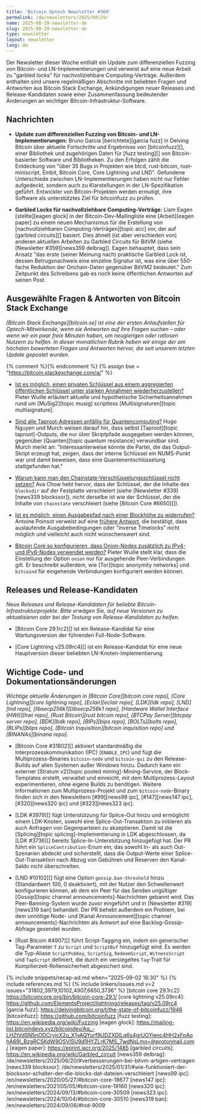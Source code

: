 ```yaml
---
title: 'Bitcoin Optech Newsletter #369'
permalink: /de/newsletters/2025/08/29/
name: 2025-08-29-newsletter-de
slug: 2025-08-29-newsletter-de
type: newsletter
layout: newsletter
lang: de
---
```

Der Newsletter dieser Woche enthält ein Update zum differenziellen Fuzzing
von Bitcoin- und LN-Implementierungen und verweist auf eine neue Arbeit
zu "garbled locks" für nachvollziehbare Computing-Verträge. Außerdem
enthalten sind unsere regelmäßigen Abschnitte mit beliebten Fragen und
Antworten aus Bitcoin Stack Exchange, Ankündigungen neuer Releases und
Release-Kandidaten sowie einer Zusammenfassung bedeutender Änderungen
an wichtiger Bitcoin-Infrastruktur-Software.

## Nachrichten

- **Update zum differenziellen Fuzzing von Bitcoin- und LN-Implementierungen:**
  Bruno Garcia [berichtete][garcia fuzz] in Delving Bitcoin über aktuelle
  Fortschritte und Ergebnisse von [bitcoinfuzz][], einer Bibliothek und
  zugehörigen Daten für [fuzz testing][] von Bitcoin-basierter Software und
  Bibliotheken. Zu den Erfolgen zählt die Entdeckung von "über 35 Bugs in
  Projekten wie btcd, rust-bitcoin, rust-miniscript, Embit, Bitcoin Core,
  Core Lightning und LND". Gefundene Unterschiede zwischen LN-Implementierungen
  haben nicht nur Fehler aufgedeckt, sondern auch zu Klarstellungen in der
  LN-Spezifikation geführt. Entwickler von Bitcoin-Projekten werden ermutigt,
  ihre Software als unterstütztes Ziel für bitcoinfuzz zu prüfen.

- **Garbled Locks für nachvollziehbare Computing-Verträge:** Liam Eagen
  [stellte][eagen glock] in der Bitcoin-Dev-Mailingliste eine
  [Arbeit][eagen paper] zu einem neuen Mechanismus für die Erstellung von
  [nachvollziehbaren Computing-Verträgen][topic acc] vor, der auf
  [garbled circuits][] basiert. Dies ähnelt (ist aber verschieden von)
  anderen aktuellen Arbeiten zu Garbled Circuits für BitVM (siehe
  [Newsletter #359][news359 delbrag]). Eagen behauptet, dass sein Ansatz
  "das erste (seiner Meinung nach) praktische Garbled Lock ist, dessen
  Betrugsnachweis eine einzelne Signatur ist, was eine über 550-fache
  Reduktion der Onchain-Daten gegenüber BitVM2 bedeutet." Zum Zeitpunkt
  des Schreibens gab es noch keine öffentlichen Antworten auf seinen Post.

## Ausgewählte Fragen & Antworten von Bitcoin Stack Exchange

*[Bitcoin Stack Exchange][bitcoin.se] ist eine der ersten Anlaufstellen für
Optech-Mitwirkende, wenn sie Antworten auf ihre Fragen suchen – oder wenn wir
ein paar freie Minuten haben, um neugierigen oder ratlosen Nutzern zu helfen.
In dieser monatlichen Rubrik heben wir einige der am höchsten bewerteten Fragen
und Antworten hervor, die seit unserem letzten Update gepostet wurden.*

{% comment %}<!-- https://bitcoin.stackexchange.com/search?tab=votes&q=created%3a1m..%20is%3aanswer -->{% endcomment %}
{% assign bse = "https://bitcoin.stackexchange.com/a/" %}

 - [Ist es möglich, einen privaten Schlüssel aus einem aggregierten öffentlichen Schlüssel unter starken Annahmen wiederherzustellen?]({{bse}}127723)
   Pieter Wuille erläutert aktuelle und hypothetische Sicherheitsannahmen rund um
   [MuSig2][topic musig] scriptless [Multisignaturen][topic multisignature].

 - [Sind alle Taproot-Adressen anfällig für Quantencomputing?]({{bse}}127660)
   Hugo Nguyen und Murch weisen darauf hin, dass selbst [Taproot][topic taproot]-Outputs,
   die nur über Skriptpfade ausgegeben werden können, gegenüber [Quanten][topic quantum resistance]
   verwundbar sind. Murch merkt an: "Interessanterweise könnte die Partei, die das Output-Skript
   erzeugt hat, zeigen, dass der interne Schlüssel ein NUMS-Punkt war und damit beweisen,
   dass eine Quantenentschlüsselung stattgefunden hat."

 - [Warum kann man den Chainstate-Verschlüsselungsschlüssel nicht setzen?]({{bse}}127814)
   Ava Chow hebt hervor, dass der Schlüssel, der die Inhalte des `blocksdir` auf der Festplatte
   verschleiert (siehe [Newsletter #339][news339 blocksxor]), nicht derselbe ist wie der Schlüssel,
   der die Inhalte von `chainstate` verschleiert (siehe [Bitcoin Core #6650][]).

 - [Ist es möglich, einen Ausgabepfad nach einer Blockhöhe zu widerrufen?]({{bse}}127683)
   Antoine Poinsot verweist auf eine [frühere Antwort]({{bse}}122224), die bestätigt,
   dass auslaufende Ausgabebedingungen oder "inverse Timelocks" nicht möglich und
   vielleicht auch nicht wünschenswert sind.

 - [Bitcoin Core so konfigurieren, dass Onion-Nodes zusätzlich zu IPv4- und IPv6-Nodes verwendet werden?]({{bse}}127727)
   Pieter Wuille stellt klar, dass die Einstellung der Option `onion` nur für ausgehende Peer-Verbindungen gilt.
   Er beschreibt außerdem, wie [Tor][topic anonymity networks] und `bitcoind` für eingehende Verbindungen
   konfiguriert werden können.

## Releases und Release-Kandidaten

_Neue Releases und Release-Kandidaten für beliebte Bitcoin-Infrastrukturprojekte.
Bitte erwägen Sie, auf neue Versionen zu aktualisieren oder bei der Testung von
Release-Kandidaten zu helfen._

 - [Bitcoin Core 29.1rc2][] ist ein Release-Kandidat für eine Wartungsversion
   der führenden Full-Node-Software.

 - [Core Lightning v25.09rc4][] ist ein Release-Kandidat für eine neue Hauptversion
   dieser beliebten LN-Knoten-Implementierung.

## Wichtige Code- und Dokumentationsänderungen

_Wichtige aktuelle Änderungen in [Bitcoin Core][bitcoin core repo], [Core Lightning][core lightning repo],
[Eclair][eclair repo], [LDK][ldk repo], [LND][lnd repo], [libsecp256k1][libsecp256k1 repo],
[Hardware Wallet Interface (HWI)][hwi repo], [Rust Bitcoin][rust bitcoin repo], [BTCPay Server][btcpay server repo],
[BDK][bdk repo], [BIPs][bips repo], [BOLTs][bolts repo], [BLIPs][blips repo], [Bitcoin Inquisition][bitcoin inquisition repo]
und [BINANAs][binana repo]._

 - [Bitcoin Core #31802][] aktiviert standardmäßig die Interprozesskommunikation (IPC)
   (`ENABLE_IPC`) und fügt die Multiprozess-Binaries `bitcoin-node` und `bitcoin-gui`
   zu den Release-Builds auf allen Systemen außer Windows hinzu. Dadurch kann ein externer
   [Stratum v2][topic pooled mining]-Mining-Service, der Block-Templates erstellt, verwaltet und
   einreicht, mit dem Multiprozess-Layout experimentieren, ohne eigene Builds zu benötigen.
   Weitere Informationen zum Multiprozess-Projekt und zum `bitcoin-node`-Binary finden sich in den
   Newslettern [#99][news99 ipc], [#147][news147 ipc], [#320][news320 ipc] und [#323][news323 ipc].

 - [LDK #3979][] fügt Unterstützung für Splice-Out hinzu und ermöglicht einem LDK-Knoten,
   sowohl eine Splice-Out-Transaktion zu initiieren als auch Anfragen von Gegenparteien zu akzeptieren.
   Damit ist die [Splicing][topic splicing]-Implementierung in LDK abgeschlossen, da [LDK #3736][]
   bereits Splice-In-Unterstützung hinzugefügt hat. Der PR führt ein `SpliceContribution`-Enum ein,
   das sowohl In- als auch Out-Szenarien abdeckt und sicherstellt, dass die Output-Werte einer
   Splice-Out-Transaktion nach Abzug von Gebühren und Reserven den Kanal-Saldo nicht überschreiten.

 - [LND #10102][] fügt eine Option `gossip.ban-threshold` hinzu (Standardwert 100, 0 deaktiviert),
   mit der Nutzer den Schwellenwert konfigurieren können, ab dem ein Peer für das Senden ungültiger
   [Gossip][topic channel announcements]-Nachrichten gebannt wird. Das Peer-Banning-System wurde
   zuvor eingeführt und in [Newsletter #319][news319 ban] behandelt. Der PR behebt außerdem ein
   Problem, bei dem unnötige Node- und [Kanal Announcement][topic channel announcements]-Nachrichten
   als Antwort auf eine Backlog-Gossip-Abfrage gesendet wurden.

 - [Rust Bitcoin #4907][] führt Script-Tagging ein, indem ein generischer Tag-Parameter `T`
   zu `Script` und `ScriptBuf` hinzugefügt wird. Es werden die Typ-Aliase `ScriptPubKey`,
   `ScriptSig`, `RedeemScript`, `WitnessScript` und `TapScript` definiert, die durch ein
   versiegeltes `Tag`-Trait für Kompilierzeit-Rollensicherheit abgesichert sind.

{% include snippets/recap-ad.md when="2025-09-02 16:30" %}
{% include references.md %}
{% include linkers/issues.md v=2 issues="31802,3979,10102,4907,6650,3736" %}
[bitcoin core 29.1rc2]: https://bitcoincore.org/bin/bitcoin-core-29.1/
[core lightning v25.09rc4]: https://github.com/ElementsProject/lightning/releases/tag/v25.09rc4
[garcia fuzz]: https://delvingbitcoin.org/t/the-state-of-bitcoinfuzz/1946
[bitcoinfuzz]: https://github.com/bitcoinfuzz
[fuzz testing]: https://en.wikipedia.org/wiki/Fuzzing
[eagen glock]: https://mailing-list.bitcoindevs.xyz/bitcoindev/Aq_-LHZtVdSN5nODCryicX2u_X1yAQYurf9UDZXDILq6s4grUOYienc4HH2xFnAohA69I_BzgRCSKdW9OSVlSU9d1HYZLrK7MS_7wdNsLmo=@protonmail.com/
[eagen paper]: https://eprint.iacr.org/2025/1485
[garbled circuits]: https://en.wikipedia.org/wiki/Garbled_circuit
[news359 delbrag]: /de/newsletters/2025/06/20/#verbesserungen-bei-bitvm-artigen-vertragen
[news339 blocksxor]: /de/newsletters/2025/01/31/#wie-funktioniert-der-blocksxor-schalter-der-die-blocks-dat-dateien-verschleiert
[news99 ipc]: /en/newsletters/2020/05/27/#bitcoin-core-18677
[news147 ipc]: /en/newsletters/2021/05/05/#bitcoin-core-19160
[news320 ipc]: /en/newsletters/2024/09/13/#bitcoin-core-30509
[news323 ipc]: /en/newsletters/2024/10/04/#bitcoin-core-30510
[news319 ban]: /en/newsletters/2024/09/06/#lnd-9009

